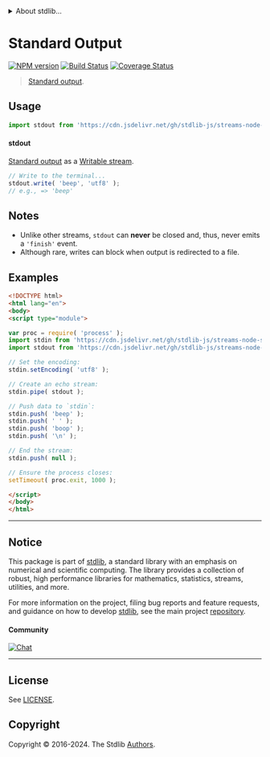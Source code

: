 <!--

@license Apache-2.0

Copyright (c) 2018 The Stdlib Authors.

Licensed under the Apache License, Version 2.0 (the "License");
you may not use this file except in compliance with the License.
You may obtain a copy of the License at

   http://www.apache.org/licenses/LICENSE-2.0

Unless required by applicable law or agreed to in writing, software
distributed under the License is distributed on an "AS IS" BASIS,
WITHOUT WARRANTIES OR CONDITIONS OF ANY KIND, either express or implied.
See the License for the specific language governing permissions and
limitations under the License.

-->


<details>
  <summary>
    About stdlib...
  </summary>
  <p>We believe in a future in which the web is a preferred environment for numerical computation. To help realize this future, we've built stdlib. stdlib is a standard library, with an emphasis on numerical and scientific computation, written in JavaScript (and C) for execution in browsers and in Node.js.</p>
  <p>The library is fully decomposable, being architected in such a way that you can swap out and mix and match APIs and functionality to cater to your exact preferences and use cases.</p>
  <p>When you use stdlib, you can be absolutely certain that you are using the most thorough, rigorous, well-written, studied, documented, tested, measured, and high-quality code out there.</p>
  <p>To join us in bringing numerical computing to the web, get started by checking us out on <a href="https://github.com/stdlib-js/stdlib">GitHub</a>, and please consider <a href="https://opencollective.com/stdlib">financially supporting stdlib</a>. We greatly appreciate your continued support!</p>
</details>

# Standard Output

[![NPM version][npm-image]][npm-url] [![Build Status][test-image]][test-url] [![Coverage Status][coverage-image]][coverage-url] <!-- [![dependencies][dependencies-image]][dependencies-url] -->

> [Standard output][standard-streams].



<section class="usage">

## Usage

```javascript
import stdout from 'https://cdn.jsdelivr.net/gh/stdlib-js/streams-node-stdout@v0.2.1-esm/index.mjs';
```

#### stdout

[Standard output][standard-streams] as a [Writable stream][writable-stream].

```javascript
// Write to the terminal...
stdout.write( 'beep', 'utf8' );
// e.g., => 'beep'
```

</section>

<!-- /.usage -->

<section class="notes">

## Notes

-   Unlike other streams, `stdout` can **never** be closed and, thus, never emits a `'finish'` event.
-   Although rare, writes can block when output is redirected to a file. 

</section>

<!-- /.notes -->

<section class="examples">

## Examples

<!-- run-disable -->

<!-- eslint no-undef: "error" -->

```html
<!DOCTYPE html>
<html lang="en">
<body>
<script type="module">

var proc = require( 'process' );
import stdin from 'https://cdn.jsdelivr.net/gh/stdlib-js/streams-node-stdin@esm/index.mjs';
import stdout from 'https://cdn.jsdelivr.net/gh/stdlib-js/streams-node-stdout@v0.2.1-esm/index.mjs';

// Set the encoding:
stdin.setEncoding( 'utf8' );

// Create an echo stream:
stdin.pipe( stdout );

// Push data to `stdin`:
stdin.push( 'beep' );
stdin.push( ' ' );
stdin.push( 'boop' );
stdin.push( '\n' );

// End the stream:
stdin.push( null );

// Ensure the process closes:
setTimeout( proc.exit, 1000 );

</script>
</body>
</html>
```

</section>

<!-- /.examples -->

<!-- Section for related `stdlib` packages. Do not manually edit this section, as it is automatically populated. -->

<section class="related">

</section>

<!-- /.related -->

<!-- Section for all links. Make sure to keep an empty line after the `section` element and another before the `/section` close. -->


<section class="main-repo" >

* * *

## Notice

This package is part of [stdlib][stdlib], a standard library with an emphasis on numerical and scientific computing. The library provides a collection of robust, high performance libraries for mathematics, statistics, streams, utilities, and more.

For more information on the project, filing bug reports and feature requests, and guidance on how to develop [stdlib][stdlib], see the main project [repository][stdlib].

#### Community

[![Chat][chat-image]][chat-url]

---

## License

See [LICENSE][stdlib-license].


## Copyright

Copyright &copy; 2016-2024. The Stdlib [Authors][stdlib-authors].

</section>

<!-- /.stdlib -->

<!-- Section for all links. Make sure to keep an empty line after the `section` element and another before the `/section` close. -->

<section class="links">

[npm-image]: http://img.shields.io/npm/v/@stdlib/streams-node-stdout.svg
[npm-url]: https://npmjs.org/package/@stdlib/streams-node-stdout

[test-image]: https://github.com/stdlib-js/streams-node-stdout/actions/workflows/test.yml/badge.svg?branch=v0.2.1
[test-url]: https://github.com/stdlib-js/streams-node-stdout/actions/workflows/test.yml?query=branch:v0.2.1

[coverage-image]: https://img.shields.io/codecov/c/github/stdlib-js/streams-node-stdout/main.svg
[coverage-url]: https://codecov.io/github/stdlib-js/streams-node-stdout?branch=main

<!--

[dependencies-image]: https://img.shields.io/david/stdlib-js/streams-node-stdout.svg
[dependencies-url]: https://david-dm.org/stdlib-js/streams-node-stdout/main

-->

[chat-image]: https://img.shields.io/gitter/room/stdlib-js/stdlib.svg
[chat-url]: https://app.gitter.im/#/room/#stdlib-js_stdlib:gitter.im

[stdlib]: https://github.com/stdlib-js/stdlib

[stdlib-authors]: https://github.com/stdlib-js/stdlib/graphs/contributors

[umd]: https://github.com/umdjs/umd
[es-module]: https://developer.mozilla.org/en-US/docs/Web/JavaScript/Guide/Modules

[deno-url]: https://github.com/stdlib-js/streams-node-stdout/tree/deno
[deno-readme]: https://github.com/stdlib-js/streams-node-stdout/blob/deno/README.md
[umd-url]: https://github.com/stdlib-js/streams-node-stdout/tree/umd
[umd-readme]: https://github.com/stdlib-js/streams-node-stdout/blob/umd/README.md
[esm-url]: https://github.com/stdlib-js/streams-node-stdout/tree/esm
[esm-readme]: https://github.com/stdlib-js/streams-node-stdout/blob/esm/README.md
[branches-url]: https://github.com/stdlib-js/streams-node-stdout/blob/main/branches.md

[stdlib-license]: https://raw.githubusercontent.com/stdlib-js/streams-node-stdout/main/LICENSE

[standard-streams]: https://en.wikipedia.org/wiki/Standard_streams

[writable-stream]: https://nodejs.org/api/stream.html#stream_class_stream_writable

</section>

<!-- /.links -->
